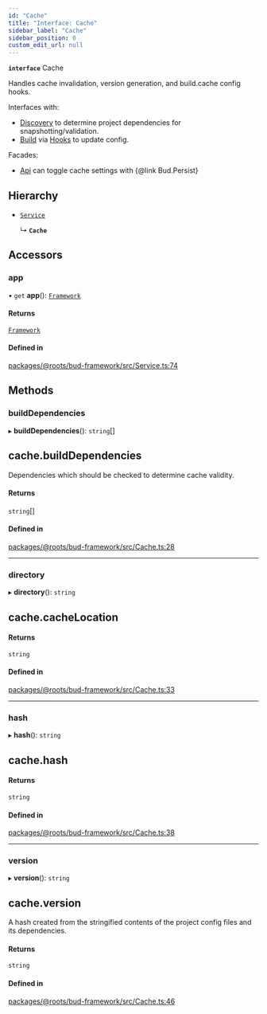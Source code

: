 ```yaml
---
id: "Cache"
title: "Interface: Cache"
sidebar_label: "Cache"
sidebar_position: 0
custom_edit_url: null
---
```


**`interface`** Cache

Handles cache invalidation, version generation, and build.cache config hooks.

Interfaces with:

 - [Discovery](../classes/Discovery.md) to determine project dependencies for snapshotting/validation.
 - [Build](Build.md) via [Hooks](Hooks.md) to update config.

Facades:

 - [Api](Api.md) can toggle cache settings with {@link Bud.Persist}

## Hierarchy

- [`Service`](../classes/Service.md)

  ↳ **`Cache`**

## Accessors

### app

• `get` **app**(): [`Framework`](../classes/Framework.md)

#### Returns

[`Framework`](../classes/Framework.md)

#### Defined in

[packages/@roots/bud-framework/src/Service.ts:74](https://github.com/roots/bud/blob/017bef370/packages/@roots/bud-framework/src/Service.ts#L74)

## Methods

### buildDependencies

▸ **buildDependencies**(): `string`[]

## cache.buildDependencies

Dependencies which should be checked to determine cache
validity.

#### Returns

`string`[]

#### Defined in

[packages/@roots/bud-framework/src/Cache.ts:28](https://github.com/roots/bud/blob/017bef370/packages/@roots/bud-framework/src/Cache.ts#L28)

___

### directory

▸ **directory**(): `string`

## cache.cacheLocation

#### Returns

`string`

#### Defined in

[packages/@roots/bud-framework/src/Cache.ts:33](https://github.com/roots/bud/blob/017bef370/packages/@roots/bud-framework/src/Cache.ts#L33)

___

### hash

▸ **hash**(): `string`

## cache.hash

#### Returns

`string`

#### Defined in

[packages/@roots/bud-framework/src/Cache.ts:38](https://github.com/roots/bud/blob/017bef370/packages/@roots/bud-framework/src/Cache.ts#L38)

___

### version

▸ **version**(): `string`

## cache.version

A hash created from the stringified contents of the project config files
and its dependencies.

#### Returns

`string`

#### Defined in

[packages/@roots/bud-framework/src/Cache.ts:46](https://github.com/roots/bud/blob/017bef370/packages/@roots/bud-framework/src/Cache.ts#L46)
